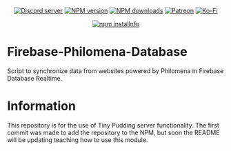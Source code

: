 <div align="center">
<p>
    <a href="https://discord.gg/TgHdvJd"><img src="https://img.shields.io/discord/413193536188579841?color=7289da&logo=discord&logoColor=white" alt="Discord server" /></a>
    <a href="https://www.npmjs.com/package/@tinypudding/firebase-philomena-database"><img src="https://img.shields.io/npm/v/@tinypudding/firebase-philomena-database.svg?maxAge=3600" alt="NPM version" /></a>
    <a href="https://www.npmjs.com/package/@tinypudding/firebase-philomena-database"><img src="https://img.shields.io/npm/dt/@tinypudding/firebase-philomena-database.svg?maxAge=3600" alt="NPM downloads" /></a>
    <a href="https://www.patreon.com/JasminDreasond"><img src="https://img.shields.io/badge/donate-patreon-F96854.svg?logo=patreon" alt="Patreon" /></a>
    <a href="https://ko-fi.com/jasmindreasond"><img src="https://img.shields.io/badge/donate-ko%20fi-29ABE0.svg?logo=ko-fi" alt="Ko-Fi" /></a>
</p>
<p>
    <a href="https://nodei.co/npm/@tinypudding/firebase-philomena-database/"><img src="https://nodei.co/npm/@tinypudding/firebase-philomena-database.png?downloads=true&stars=true" alt="npm installnfo" /></a>
</p>
</div>

# Firebase-Philomena-Database
Script to synchronize data from websites powered by Philomena in Firebase Database Realtime.

# Information
This repository is for the use of Tiny Pudding server functionality. The first commit was made to add the repository to the NPM, but soon the README will be updating teaching how to use this module.
